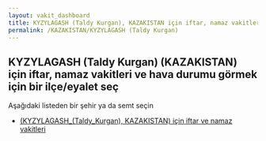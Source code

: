 ```yaml
---
layout: vakit_dashboard
title: KYZYLAGASH (Taldy Kurgan), KAZAKISTAN için iftar, namaz vakitleri ve hava durumu - ilçe/eyalet seç
permalink: /KAZAKISTAN/KYZYLAGASH (Taldy Kurgan)
---
```


## KYZYLAGASH (Taldy Kurgan) (KAZAKISTAN) için iftar, namaz vakitleri ve hava durumu  görmek için bir ilçe/eyalet seç

Aşağıdaki listeden bir şehir ya da semt seçin

* [ (KYZYLAGASH_(Taldy_Kurgan), KAZAKISTAN) için iftar ve namaz vakitleri](/KAZAKISTAN/KYZYLAGASH_(Taldy_Kurgan)/)

<script type="text/javascript">
  var GLOBAL_COUNTRY = 'KAZAKISTAN';
  var GLOBAL_CITY = 'KYZYLAGASH (Taldy Kurgan)';
  var GLOBAL_STATE = 'KYZYLAGASH (Taldy Kurgan)';
</script>
